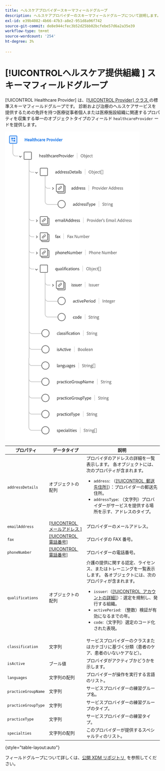 ```yaml
---
title: ヘルスケアプロバイダースキーマフィールドグループ
description: ヘルスケアプロバイダーのスキーマフィールドグループについて説明します。
exl-id: e39b4082-4b66-47b3-a8e2-951d8a96f742
source-git-commit: de8e944cfec3b52d25bb02bcfebe57d6a2a35e39
workflow-type: tm+mt
source-wordcount: '254'
ht-degree: 3%

---
```


# [!UICONTROL &#x200B; ヘルスケア提供組織 &#x200B;] スキーマフィールドグループ

[!UICONTROL Healthcare Provider] は、[[!UICONTROL Provider] クラス &#x200B;](../../classes/provider.md) の標準スキーマフィールドグループです。 診断および治療のヘルスケアサービスを提供するための免許を持つ医療従事者個人または医療施設組織に関連するプロパティを収集する単一のオブジェクトタイプのフィールド `healthcareProvider` ードを提供します。

![](../../images/field-groups/healthcare-provider.png)

| プロパティ | データタイプ | 説明 |
| --- | --- | --- |
| `addressDetails` | オブジェクトの配列 | プロバイダのアドレスの詳細を一覧表示します。 各オブジェクトには、次のプロパティが含まれます。 <ul><li>`address`: （[[!UICONTROL &#x200B; 郵送先住所 &#x200B;]](../../data-types/postal-address.md)）：プロバイダーの郵送先住所。</li><li>`addressType`: （文字列）プロバイダーがサービスを提供する場所を示す、アドレスのタイプ。</li></ul> |
| `emailAddress` | [[!UICONTROL &#x200B; メールアドレス &#x200B;]](../../data-types/email-address.md) | プロバイダーのメールアドレス。 |
| `fax` | [[!UICONTROL &#x200B; 電話番号 &#x200B;]](../../data-types/phone-number.md) | プロバイダの FAX 番号。 |
| `phoneNumber` | [[!UICONTROL &#x200B; 電話番号 &#x200B;]](../../data-types/phone-number.md) | プロバイダーの電話番号。 |
| `qualifications` | オブジェクトの配列 | 介護の提供に関する認定、ライセンス、またはトレーニングを一覧表示します。 各オブジェクトには、次のプロパティが含まれます。 <ul><li>`issuer`:（[[!UICONTROL &#x200B; アカウントの詳細 &#x200B;]](../../data-types/account-details.md)）：選定を規制し、発行する組織。</li><li>`activePeriod`: （整数）検証が有効になるまでの年。</li><li>`code`:（文字列）選定のコード化された表現。</li></ul> |
| `classification` | 文字列 | サービスプロバイダーのクラスまたはカテゴリに基づく分類（患者のケア、患者のいないケアなど）。 |
| `isActive` | ブール値 | プロバイダがアクティブかどうかを示します。 |
| `languages` | 文字列の配列 | プロバイダーが操作を実行する言語のリスト。 |
| `practiceGroupName` | 文字列 | サービスプロバイダーの練習グループ名。 |
| `practiceGroupType` | 文字列 | サービスプロバイダーの練習グループのタイプ。 |
| `practiceType` | 文字列 | サービスプロバイダーの練習タイプ。 |
| `specialties` | 文字列の配列 | このプロバイダーが提供するスペシャルティのリスト。 |

{style="table-layout:auto"}

フィールドグループについて詳しくは、[&#x200B; 公開 XDM リポジトリ &#x200B;](https://github.com/adobe/xdm/blob/master/components/fieldgroups/provider/healthcare-provider-details.schema.json) を参照してください。

